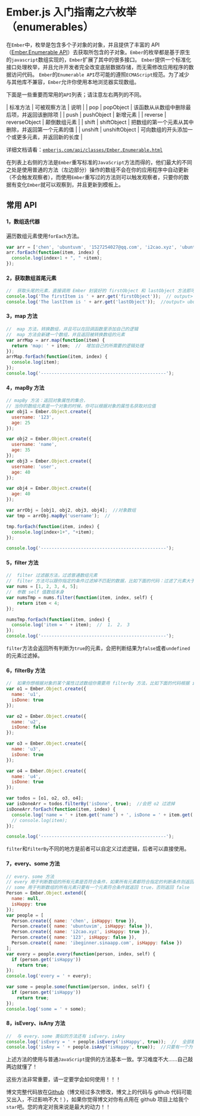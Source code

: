 # Ember.js 入门指南之六枚举（enumerables）

在`Ember`中，枚举是包含多个子对象的对象，并且提供了丰富的 API（[Ember.Enumerable API](http://emberjs.com/api/classes/Ember.Enumerable.html)）去获取所包含的子对象。`Ember`的枚举都是基于原生的`javascript`数组实现的，`Ember`扩展了其中的很多接口。 `Ember`提供一个标准化接口处理枚举，并且允许开发者完全改变底层数据存储，而无需修改应用程序的数据访问代码。 `Ember`的`Enumerable API`尽可能的遵照`ECMAScript`规范。为了减少与其他库不兼容，`Ember`允许你使用本地浏览器实现数组。

下面是一些重要而常用的`API`列表；请注意左右两列的不同。

| 标准方法 | 可被观察方法 | 说明 |
| pop | popObject | 该函数从从数组中删除最后项，并返回该删除项 |
| push | pushObject | 新增元素 |
| reverse | reverseObject | 颠倒数组元素 |
| shift | shiftObject | 把数组的第一个元素从其中删除，并返回第一个元素的值 |
| unshift | unshiftObject | 可向数组的开头添加一个或更多元素，并返回新的长度 |

详细文档请看：[`emberjs.com/api/classes/Ember.Enumerable.html`](http://emberjs.com/api/classes/Ember.Enumerable.html)

在列表上右侧的方法是`Ember`重写标准的`JavaScript`方法而得的，他们最大的不同之处是使用普通的方法（左边部分）操作的数组不会在你的应用程序中自动更新（不会触发观察者），而使用`Ember`重写过的方法则可以触发观察者，只要你的数据有变化`Ember`就可以观察到，并且更新到模板上。

## 常用 API

#### 1，数组迭代器

遍历数组元素使用`forEach`方法。

```js
var arr = ['chen', 'ubuntuvm', '1527254027@qq.com', 'i2cao.xyz', 'ubuntuvim.xyz'];  
arr.forEach(function(item, index) {  
  console.log(index+1 + ", " +item);
}); 
```

#### 2，获取数组首尾元素

```js
//  获取头尾的元素，直接调用 Ember 封装好的 firstObject 和 lastObject 方法即可
console.log('The firstItem is ' + arr.get('firstObject'));  // output> chen  
console.log('The lastItem is ' + arr.get('lastObject'));  //output> ubuntuvim.xyz 
```

#### 3，map 方法

```js
//  map 方法，转换数组，并且可以在回调函数里添加自己的逻辑
//  map 方法会新建一个数组，并且返回被转换数组的元素
var arrMap = arr.map(function(item) {  
  return 'map: ' + item;  //  增加自己的所需要的逻辑处理
});
arrMap.forEach(function(item, index) {  
  console.log(item);
});
console.log('-----------------------------------------------'); 
```

#### 4，mapBy 方法

```js
// mapBy 方法：返回对象属性的集合，
// 当你的数组元素是一个对象的时候，你可以根据对象的属性名获取对应值
var obj1 = Ember.Object.create({  
  username: '123',
  age: 25
});

var obj2 = Ember.Object.create({  
  username: 'name',
  age: 35
});
var obj3 = Ember.Object.create({  
  username: 'user',
  age: 40
});

var obj4 = Ember.Object.create({  
  age: 40
});

var arrObj = [obj1, obj2, obj3, obj4];  //对象数组  
var tmp = arrObj.mapBy('username');  // 

tmp.forEach(function(item, index) {  
  console.log(index+1+", "+item);
});

console.log('-----------------------------------------------'); 
```

#### 5，filter 方法

```js
//  filter 过滤器方法，过滤普通数组元素
//  filter 方法可以跟你指定的条件过滤掉不匹配的数据，比如下面的代码：过滤了元素大于 4 的元素
var nums = [1, 2, 3, 4, 5];  
//  参数 self 值数组本身
var numsTmp = nums.filter(function(item, index, self) {  
    return item < 4;
});

numsTmp.forEach(function(item, index) {  
  console.log('item = ' + item);  //  1， 2， 3
});
console.log('-----------------------------------------------'); 
```

`filter`方法会返回所有判断为`true`的元素，会把判断结果为`false`或者`undefined`的元素过滤掉。

#### 6，filterBy 方法

```js
//  如果你想根据对象的某个属性过滤数组你需要用 filterBy 方法，比如下面的代码根据 isDone 这个对象属性过滤
var o1 = Ember.Object.create({  
  name: 'u1',
  isDone: true
});

var o2 = Ember.Object.create({  
  name: 'u2',
  isDone: false
});

var o3 = Ember.Object.create({  
  name: 'u3',
  isDone: true
});

var o4 = Ember.Object.create({  
  name: 'u4',
  isDone: true
});

var todos = [o1, o2, o3, o4];  
var isDoneArr = todos.filterBy('isDone', true);  //会把 o2 过滤掉  
isDoneArr.forEach(function(item, index) {  
  console.log('name = ' + item.get('name') + ', isDone = ' + item.get('isDone'));
  // console.log(item);
});

console.log('-----------------------------------------------'); 
```

`filter`和`filterBy`不同的地方是前者可以自定义过滤逻辑，后者可以直接使用。

#### 7，every、some 方法

```js
// every、some 方法
// every 用于判断数组的所有元素是否符合条件，如果所有元素都符合指定的判断条件则返回 true，否则返回 false
// some 用于判断数组的所有元素只要有一个元素符合条件就返回 true，否则返回 false
Person = Ember.Object.extend({  
  name: null,
  isHappy: true
});
var people = [  
  Person.create({ name: 'chen', isHappy: true }),
  Person.create({ name: 'ubuntuvim', isHappy: false }),
  Person.create({ name: 'i2cao.xyz', isHappy: true }),
  Person.create({ name: '123', isHappy: false }),
  Person.create({ name: 'ibeginner.sinaapp.com', isHappy: false })
];
var every = people.every(function(person, index, self) {  
  if (person.get('isHappy'))
    return true;
});
console.log('every = ' + every);

var some = people.some(function(person, index, self) {  
  if (person.get('isHappy'))
    return true;
});
console.log('some = ' + some); 
```

#### 8，isEvery、isAny 方法

```js
//  与 every、some 类似的方法还有 isEvery、isAny 
console.log('isEvery = ' + people.isEvery('isHappy', true));  //  全部都为 true，返回结果才是 true  
console.log('isAny = ' + people.isAny('isHappy', true));  //只要有一个为 true，返回结果就是 true 
```

上述方法的使用与普通`JavaScript`提供的方法基本一致。学习难度不大……自己敲两边就懂了！

这些方法非常重要，请一定要学会如何使用！！！

博文完整代码放在[Github](https://github.com/ubuntuvim/my_emberjs_code)（博文经过多次修改，博文上的代码与 github 代码可能又出入，不过影响不大！），如果你觉得博文对你有点用在 github 项目上给我个`star`吧。您的肯定对我来说是最大的动力！！